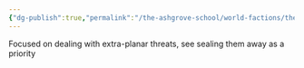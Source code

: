 ```yaml
---
{"dg-publish":true,"permalink":"/the-ashgrove-school/world-factions/the-cabal/the-men-in-black/league-of-the-brilliant-seal/"}
---
```


Focused on dealing with extra-planar threats, see sealing them away as a priority